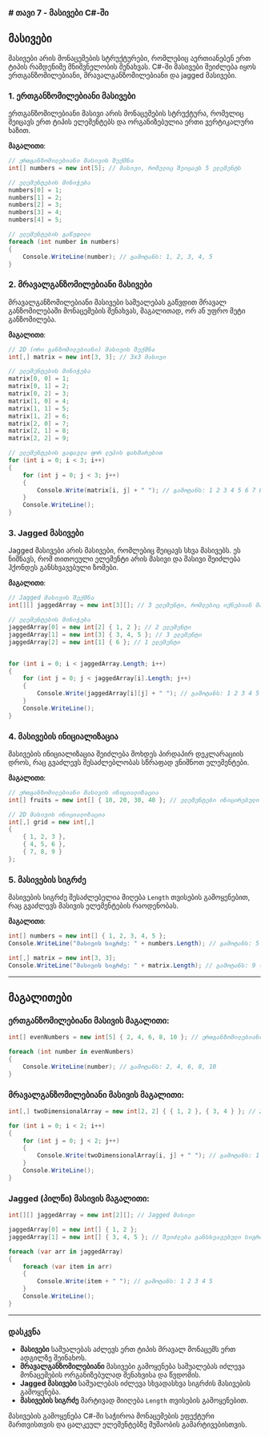 ### # თავი 7 - მასივები C#-ში

## მასივები

მასივები არის მონაცემების სტრუქტურები, რომლებიც აერთიანებენ ერთ ტიპის რამდენიმე მნიშვნელობის შენახვას. C#-ში მასივები შეიძლება იყოს ერთგანზომილებიანი, მრავალგანზომილებიანი და jagged  მასივები.

### 1. **ერთგანზომილებიანი მასივები**

ერთგანზომილებიანი მასივი არის მონაცემების სტრუქტურა, რომელიც შეიცავს ერთ ტიპის ელემენტებს და ორგანიზებულია ერთი ვერტიკალური ხაზით.

**მაგალითი**:

```csharp
// ერთგანზომილებიანი მასივის შექმნა
int[] numbers = new int[5]; // მასივი, რომელიც შეიცავს 5 ელემენტს

// ელემენტების მინიჭება
numbers[0] = 1;
numbers[1] = 2;
numbers[2] = 3;
numbers[3] = 4;
numbers[4] = 5;

// ელემენტების გაწვდილი
foreach (int number in numbers)
{
    Console.WriteLine(number); // გამოტანს: 1, 2, 3, 4, 5
}
```

### 2. **მრავალგანზომილებიანი მასივები**

მრავალგანზომილებიანი მასივები საშუალებას გაწვდით მრავალ განზომილებაში მონაცემების შენახვას, მაგალითად, ორ ან უფრო მეტი განზომილება.

**მაგალითი**:

```csharp
// 2D (ორი განზომილებიანი) მასივის შექმნა
int[,] matrix = new int[3, 3]; // 3x3 მასივი

// ელემენტების მინიჭება
matrix[0, 0] = 1;
matrix[0, 1] = 2;
matrix[0, 2] = 3;
matrix[1, 0] = 4;
matrix[1, 1] = 5;
matrix[1, 2] = 6;
matrix[2, 0] = 7;
matrix[2, 1] = 8;
matrix[2, 2] = 9;

// ელემენტების გადავლა ფორ ლუპის დახმარებით
for (int i = 0; i < 3; i++)
{
    for (int j = 0; j < 3; j++)
    {
        Console.Write(matrix[i, j] + " "); // გამოტანს: 1 2 3 4 5 6 7 8 9
    }
    Console.WriteLine();
}
```

### 3. **Jagged  მასივები**

Jagged  მასივები არის მასივები, რომლებიც შეიცავს სხვა მასივებს. ეს ნიშნავს, რომ თითოეული ელემენტი არის მასივი და მასივი შეიძლება ჰქონდეს განსხვავებული ზომები.

**მაგალითი**:

```csharp
// Jagged მასივის შექმნა
int[][] jaggedArray = new int[3][]; // 3 ელემენტი, რომლებიც იქნებიან მასივები

// ელემენტების მინიჭება
jaggedArray[0] = new int[2] { 1, 2 }; // 2 ელემენტი
jaggedArray[1] = new int[3] { 3, 4, 5 }; // 3 ელემენტი
jaggedArray[2] = new int[1] { 6 }; // 1 ელემენტი


for (int i = 0; i < jaggedArray.Length; i++)
{
    for (int j = 0; j < jaggedArray[i].Length; j++)
    {
        Console.Write(jaggedArray[i][j] + " "); // გამოტანს: 1 2 3 4 5 6
    }
    Console.WriteLine();
}
```

### 4. **მასივების ინიციალიზაცია**

მასივების ინიციალიზაცია შეიძლება მოხდეს პირდაპირ დეკლარაციის დროს, რაც გვაძლევს შესაძლებლობას სწრაფად ვნიშნოთ ელემენტები.

**მაგალითი**:

```csharp
// ერთგანზომილებიანი მასივის ინიციალიზაცია
int[] fruits = new int[] { 10, 20, 30, 40 }; // ელემენტები ინიცირებული

// 2D მასივის ინიციალიზაცია
int[,] grid = new int[,]
{
    { 1, 2, 3 },
    { 4, 5, 6 },
    { 7, 8, 9 }
};
```

### 5. **მასივების სიგრძე**

მასივების სიგრძე შესაძლებელია მიღება `Length` თვისების გამოყენებით, რაც გვაძლევს მასივის ელემენტების რაოდენობას.

**მაგალითი**:

```csharp
int[] numbers = new int[] { 1, 2, 3, 4, 5 };
Console.WriteLine("მასივის სიგრძე: " + numbers.Length); // გამოტანს: 5

int[,] matrix = new int[3, 3];
Console.WriteLine("მასივის სიგრძე: " + matrix.Length); // გამოტანს: 9 (3x3)
```

---

## მაგალითები

### **ერთგანზომილებიანი მასივის მაგალითი**:

```csharp
int[] evenNumbers = new int[5] { 2, 4, 6, 8, 10 }; // ერთგანზომილებიანი მასივი

foreach (int number in evenNumbers)
{
    Console.WriteLine(number); // გამოტანს: 2, 4, 6, 8, 10
}
```

### **მრავალგანზომილებიანი მასივის მაგალითი**:

```csharp
int[,] twoDimensionalArray = new int[2, 2] { { 1, 2 }, { 3, 4 } }; // 2D მასივი

for (int i = 0; i < 2; i++)
{
    for (int j = 0; j < 2; j++)
    {
        Console.Write(twoDimensionalArray[i, j] + " "); // გამოტანს: 1 2 3 4
    }
    Console.WriteLine();
}
```

### **Jagged (პილწი) მასივის მაგალითი**:

```csharp
int[][] jaggedArray = new int[2][]; // Jagged მასივი

jaggedArray[0] = new int[] { 1, 2 };
jaggedArray[1] = new int[] { 3, 4, 5 }; // შეიძლება განსხვავებული სიგრძე

foreach (var arr in jaggedArray)
{
    foreach (var item in arr)
    {
        Console.Write(item + " "); // გამოტანს: 1 2 3 4 5
    }
    Console.WriteLine();
}
```

---

### **დასკვნა**

- **მასივები** საშუალებას აძლევს ერთ ტიპის მრავალ მონაცემს ერთ ადგილზე შეინახოს.
- **მრავალგანზომილებიანი** მასივები გამოყენება საშუალებას იძლევა მონაცემების ორგანიზებულად შენახვისა და წვდომის.
- **Jagged  მასივები** საშუალებას იძლევა სხვადასხვა სიგრძის მასივების გამოყენება.
- **მასივების სიგრძე** მარტივად მიიღება `Length` თვისების გამოყენებით.

მასივების გამოყენება C#-ში საჭიროა მონაცემების ეფექტური მართვისთვის და ცალკეულ ელემენტებზე მუშაობის გამარტივებისთვის.

